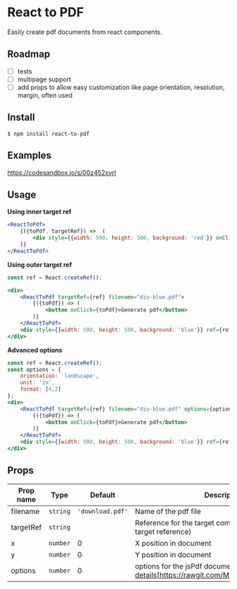 # React to PDF

Easily create pdf documents from react components.

## Roadmap

- [ ] tests
- [ ] multipage support
- [ ] add props to allow easy customization like page orientation, resolution, margin, often used

## Install

```
$ npm install react-to-pdf
```
## Examples

https://codesandbox.io/s/00z452xyrl

## Usage

**Using inner target ref**

```jsx
<ReactToPdf>
    {({toPdf, targetRef}) =>  (
        <div style={{width: 500, height: 500, background: 'red'}} onClick={toPdf} ref={targetRef}/>
    )}
</ReactToPdf>
```

**Using outer target ref**

```jsx
const ref = React.createRef();

<div>
    <ReactToPdf targetRef={ref} filename="div-blue.pdf">
        {({toPdf}) => (
            <button onClick={toPdf}>Generate pdf</button>
        )}
    </ReactToPdf>
    <div style={{width: 500, height: 500, background: 'blue'}} ref={ref}/>
</div>
```

**Advanced options**
```jsx
const ref = React.createRef();
const options = {
    orientation: 'landscape',
    unit: 'in',
    format: [4,2]
};
<div>
    <ReactToPdf targetRef={ref} filename="div-blue.pdf" options={options} x={.5} y={.5}>
        {({toPdf}) => (
            <button onClick={toPdf}>Generate pdf</button>
        )}
    </ReactToPdf>
    <div style={{width: 500, height: 500, background: 'blue'}} ref={ref}/>
</div>
```

## Props

|Prop name        |Type               |Default            |Description
|-----------------|-------------------|-------------------|--------------------------------
|filename         | `string`          | `'download.pdf'`  | Name of the pdf file
|targetRef        | `string`          |                   | Reference for the target component (use this or inner target reference)
|x                | `number`          |         0         | X position in document
|y                | `number`          |         0         | Y position in document
|options          | `number`          |         0         | options for the jsPdf document - [view more details](https://rawgit.com/MrRio/jsPDF/master/docs/)[https://rawgit.com/MrRio/jsPDF/master/docs/]

